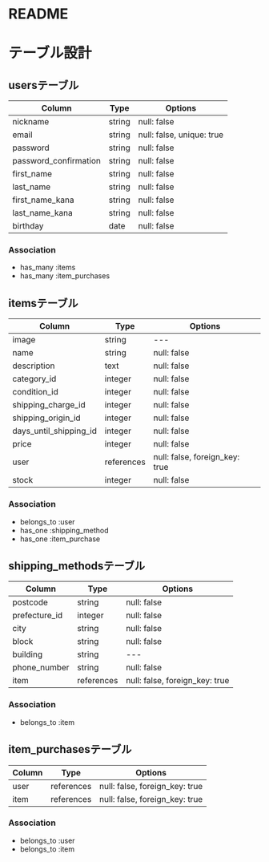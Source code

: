 # README
# テーブル設計

## usersテーブル

| Column | Type | Options |
|  ---  |  ---  |  ---  |
| nickname | string | null: false |
| email | string | null: false, unique: true |
| password | string | null: false | 
| password_confirmation | string | null: false | 
| first_name | string | null: false |
| last_name | string | null: false |
| first_name_kana | string | null: false |
| last_name_kana | string | null: false |
| birthday | date | null: false |

### Association
- has_many :items
- has_many :item_purchases

## itemsテーブル

| Column | Type | Options |
|  ---  |  ---  |  ---  |
| image | string | --- |
| name | string | null: false |
| description | text | null: false |
| category_id | integer | null: false |
| condition_id | integer | null: false |
| shipping_charge_id | integer | null: false |
| shipping_origin_id | integer | null: false |
| days_until_shipping_id | integer | null: false |
| price | integer | null: false |
| user | references | null: false, foreign_key: true|
| stock | integer | null: false |

### Association
- belongs_to :user
- has_one :shipping_method
- has_one :item_purchase

## shipping_methodsテーブル

| Column | Type | Options |
|  ---  |  ---  |  ---  |
| postcode | string | null: false |
| prefecture_id | integer | null: false |
| city | string | null: false |
| block | string | null: false |
| building | string | --- |
| phone_number | string | null: false |
| item | references | null: false, foreign_key: true|

### Association
- belongs_to :item

## item_purchasesテーブル

| Column | Type | Options |
|  ---  |  ---  |  ---  |
| user | references | null: false, foreign_key: true|
| item | references | null: false, foreign_key: true|

### Association
- belongs_to :user
- belongs_to :item